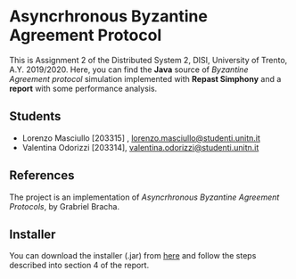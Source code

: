 # Asyncrhronous Byzantine Agreement Protocol
This is Assignment 2 of the Distributed System 2, DISI, University of Trento, A.Y. 2019/2020.
Here, you can find the **Java** source of *Byzantine Agreement protocol* simulation implemented with **Repast Simphony** and a **report** with some performance analysis.
## Students
 - Lorenzo Masciullo [203315] , lorenzo.masciullo@studenti.unitn.it
 - Valentina Odorizzi [203314], valentina.odorizzi@studenti.unitn.it
## References
The project is an implementation of *Asyncrhronous Byzantine Agreement Protocols*, by Grabriel Bracha.
## Installer
You can download the installer (.jar) from [here](https://drive.google.com/file/d/1w9BpFE4KeZ2HVZcA-XbwPeZN_lLv7XPU/view?usp=sharing) and follow the steps described into section 4 of the report.